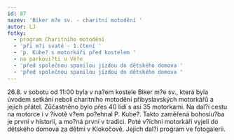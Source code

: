 ```yaml
---
id: 87
nazev: 'Biker m?e sv. - charitní motodění '
autor: LJ
fotky:
  - program Charitního motodění
  - 'při m?i svaté - 1.čtení '
  - 'p. Kube? s motorkáři před kostelem '
  - na parkovi?ti u Vě?e
  - 'před společnou spanilou jízdou do dětského domova '
  - 'před společnou spanilou jízdou do dětského domova '
---
```

26.8. v sobotu od 11:00 byla v na?em kostele Biker m?e sv., která byla úvodem setkání neboli charitního motodění přibyslavských motorkářů a jejich přátel. Zůčastněno bylo přes 40 lidí s asi 35 motorkami. Na dal?í cestu na motorce i v ?ivotě v?em po?ehnal P. Kube?. Takto zaměřená bohoslu?ba je první v historii, a mo?ná první v tradici. Poté v?ichni motorkáři vyjeli do dětského domova za dětmi v Klokočově. Jejich dal?í program ve fotogalerii.
